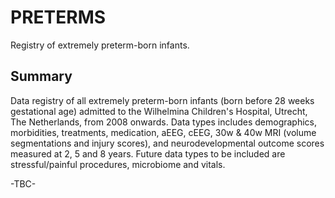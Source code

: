 # PRETERMS

Registry of extremely preterm-born infants.

## Summary

Data registry of all extremely preterm-born infants (born before 28 weeks gestational age) admitted to the Wilhelmina Children's Hospital, Utrecht, The Netherlands, from 2008 onwards.
Data types includes demographics, morbidities, treatments, medication, aEEG, cEEG, 30w & 40w MRI (volume segmentations and injury scores), and neurodevelopmental outcome scores measured at 2, 5 and 8 years. Future data types to be included are stressful/painful procedures, microbiome and vitals. 

-TBC-
